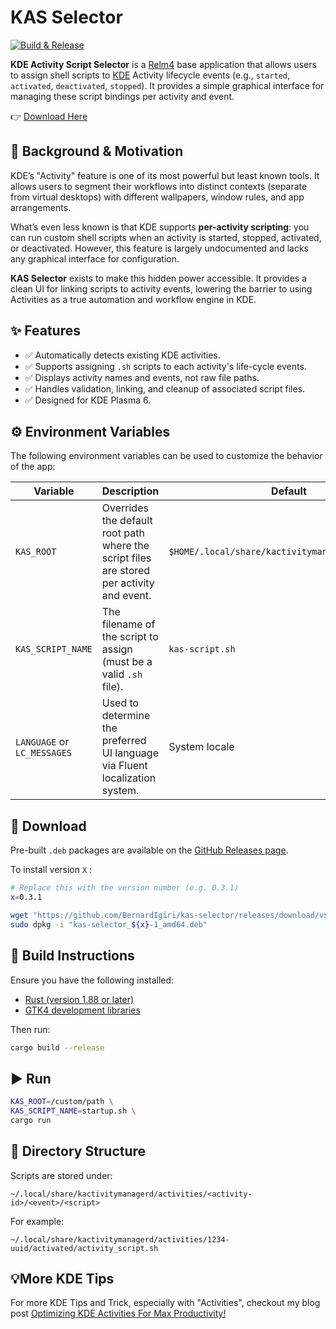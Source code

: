 # KAS Selector

[![Build & Release](https://github.com/BernardIgiri/kas-selector/actions/workflows/release.yml/badge.svg)](https://github.com/BernardIgiri/kas-selector/actions/workflows/release.yml)

**KDE Activity Script Selector** is a [Relm4](https://github.com/Relm4/Relm4) base application that allows users to assign shell scripts to [KDE](https://kde.org/) Activity lifecycle events (e.g., `started`, `activated`, `deactivated`, `stopped`). It provides a simple graphical interface for managing these script bindings per activity and event.

👉 [Download Here](#-download)

## 🤩 Background & Motivation

KDE’s "Activity" feature is one of its most powerful but least known tools. It allows users to segment their workflows into distinct contexts (separate from virtual desktops) with different wallpapers, window rules, and app arrangements.

What’s even less known is that KDE supports **per-activity scripting**: you can run custom shell scripts when an activity is started, stopped, activated, or deactivated. However, this feature is largely undocumented and lacks any graphical interface for configuration.

**KAS Selector** exists to make this hidden power accessible. It provides a clean UI for linking scripts to activity events, lowering the barrier to using Activities as a true automation and workflow engine in KDE.

## ✨ Features

* ✅ Automatically detects existing KDE activities.
* ✅ Supports assigning `.sh` scripts to each activity's life-cycle events.
* ✅ Displays activity names and events, not raw file paths.
* ✅ Handles validation, linking, and cleanup of associated script files.
* ✅ Designed for KDE Plasma 6.

## ⚙️ Environment Variables

The following environment variables can be used to customize the behavior of the app:

| Variable                    | Description                                                                               | Default                                           |
| --------------------------- | ----------------------------------------------------------------------------------------- | ------------------------------------------------- |
| `KAS_ROOT`                  | Overrides the default root path where the script files are stored per activity and event. | `$HOME/.local/share/kactivitymanagerd/activities` |
| `KAS_SCRIPT_NAME`           | The filename of the script to assign (must be a valid `.sh` file).                        | `kas-script.sh`                                   |
| `LANGUAGE` or `LC_MESSAGES` | Used to determine the preferred UI language via Fluent localization system.               | System locale                                     |

## 💾 Download

Pre-built `.deb` packages are available on the [GitHub Releases page](https://github.com/BernardIgiri/kas-selector/releases/latest).

To install version `X` :

```bash
# Replace this with the version number (e.g. 0.3.1)
x=0.3.1

wget "https://github.com/BernardIgiri/kas-selector/releases/download/v${x}/kas-selector_${x}-1_amd64.deb"
sudo dpkg -i "kas-selector_${x}-1_amd64.deb"
```

## 🔨 Build Instructions

Ensure you have the following installed:

* [Rust (version 1.88 or later)](https://www.rust-lang.org/tools/install)
* [GTK4 development libraries](https://gtk-rs.org/gtk4-rs/git/book/installation_linux.html)

Then run:

```bash
cargo build --release
```

## ▶️ Run

```bash
KAS_ROOT=/custom/path \
KAS_SCRIPT_NAME=startup.sh \
cargo run
```

## 📁 Directory Structure

Scripts are stored under:

```
~/.local/share/kactivitymanagerd/activities/<activity-id>/<event>/<script>
```

For example:

```
~/.local/share/kactivitymanagerd/activities/1234-uuid/activated/activity_script.sh
```

## 💡More KDE Tips

For more KDE Tips and Trick, especially with "Activities", checkout my blog post [Optimizing KDE Activities For Max Productivity!](https://yequalscode.com/posts/kde-productivity-tips)
